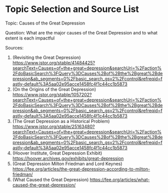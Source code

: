 # Topic Selection and Source List

Topic: Causes of the Great Depression

Question: What are the major causes of the Great Depression and to what extent
is each impactful

Sources:
1. (Revisiting the Great Depression) https://www.jstor.org/stable/41484425?searchText=Causes+of+the+great+depression&searchUri=%2Faction%2FdoBasicSearch%3FQuery%3DCauses%2Bof%2Bthe%2Bgreat%2Bdepression&ab_segments=0%2Fbasic_search_gsv2%2Fcontrol&refreqid=fastly-default%3A5aa02e95acce1458fc4f1c44cc1b5873
2. (On the Origins of the Great Depression) https://www.jstor.org/stable/1057202?searchText=Causes+of+the+great+depression&searchUri=%2Faction%2FdoBasicSearch%3FQuery%3DCauses%2Bof%2Bthe%2Bgreat%2Bdepression&ab_segments=0%2Fbasic_search_gsv2%2Fcontrol&refreqid=fastly-default%3A5aa02e95acce1458fc4f1c44cc1b5873
3. (The Great Depression as a Historical Problem) https://www.jstor.org/stable/25163480?searchText=Causes+of+the+great+depression&searchUri=%2Faction%2FdoBasicSearch%3FQuery%3DCauses%2Bof%2Bthe%2Bgreat%2Bdepression&ab_segments=0%2Fbasic_search_gsv2%2Fcontrol&refreqid=fastly-default%3A5aa02e95acce1458fc4f1c44cc1b5873
4. (Hoover Institute, Great Depression Exhibit) https://hoover.archives.gov/exhibits/great-depression
5. (Great Depression Milton Friedman and Lord Keynes) https://fee.org/articles/the-great-depression-according-to-milton-friedman/
6. (What Caused the Great Depression) https://fee.org/articles/what-caused-the-great-depression/

